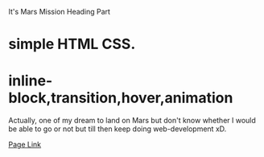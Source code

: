 It's Mars Mission Heading Part

# simple HTML CSS.

# inline-block,transition,hover,animation

Actually, one of my dream to land on Mars but don't know whether I would be able to go or not but till then keep doing web-development xD.

[Page Link](https://mrx-arafat.github.io/Baseball-Basic-Animation-Practice/)
